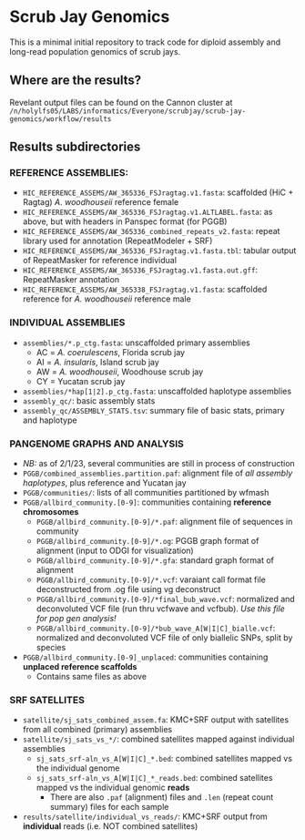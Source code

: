 # Scrub Jay Genomics

This is a minimal initial repository to track code for diploid assembly and long-read population genomics of scrub jays. 

## Where are the results?
Revelant output files can be found on the Cannon cluster at `/n/holylfs05/LABS/informatics/Everyone/scrubjay/scrub-jay-genomics/workflow/results`

## Results subdirectories
### REFERENCE ASSEMBLIES:  
- `HIC_REFERENCE_ASSEMS/AW_365336_FSJragtag.v1.fasta`: scaffolded (HiC + Ragtag) *A. woodhouseii* reference female  
- `HIC_REFERENCE_ASSEMS/AW_365336_FSJragtag.v1.ALTLABEL.fasta`: as above, but with headers in Panspec format (for PGGB)  
- `HIC_REFERENCE_ASSEMS/AW_365336_combined_repeats_v2.fasta`: repeat library used for annotation (RepeatModeler + SRF)  
- `HIC_REFERENCE_ASSEMS/AW_365336_FSJragtag.v1.fasta.tbl`: tabular output of RepeatMasker for reference individual  
- `HIC_REFERENCE_ASSEMS/AW_365336_FSJragtag.v1.fasta.out.gff`: RepeatMasker annotation  
- `HIC_REFERENCE_ASSEMS/AW_365338_FSJragtag.v1.fasta`: scaffolded reference for *A. woodhouseii* reference male   
### INDIVIDUAL ASSEMBLIES  
- `assemblies/*.p_ctg.fasta`: unscaffolded primary assemblies  
    - AC = *A. coerulescens*, Florida scrub jay 
    - AI = *A. insularis*, Island scrub jay  
    - AW = *A. woodhouseii*, Woodhouse scrub jay  
    - CY = Yucatan scrub jay  
- `assemblies/*hap[1|2].p_ctg.fasta`: unscaffolded haplotype assemblies  
- `assembly_qc/`: basic assembly stats  
- `assembly_qc/ASSEMBLY_STATS.tsv`: summary file of basic stats, primary and haplotype
### PANGENOME GRAPHS AND ANALYSIS  
- *NB:* as of 2/1/23, several communities are still in process of construction
- `PGGB/combined_assemblies.partition.paf`: alignment file of *all assembly haplotypes*, plus reference and Yucatan jay
- `PGGB/communities/`: lists of all communities partitioned by wfmash  
- `PGGB/allbird_community.[0-9]`: communities containing **reference chromosomes**  
    - `PGGB/allbird_community.[0-9]/*.paf`: alignment file of sequences in community  
    - `PGGB/allbird_community.[0-9]/*.og`: PGGB graph format of alignment (input to ODGI for visualization)  
    - `PGGB/allbird_community.[0-9]/*.gfa`: standard graph format of alignment  
    - `PGGB/allbird_community.[0-9]/*.vcf`: varaiant call format file deconstructed from .og file using vg deconstruct  
    - `PGGB/allbird_community.[0-9]/*final_bub_wave.vcf`: normalized and deconvoluted VCF file (run thru vcfwave and vcfbub). *Use this file for pop gen analysis!*  
    - `PGGB/allbird_community.[0-9]/*bub_wave_A[W|I|C]_bialle.vcf`: normalized and deconvoluted VCF file of only biallelic SNPs, split by species
- `PGGB/allbird_community.[0-9]_unplaced`: communities containing **unplaced reference scaffolds**  
    - Contains same files as above   

### SRF SATELLITES  
- `satellite/sj_sats_combined_assem.fa`: KMC+SRF output with satellites from all combined (primary) assemblies  
- `satellite/sj_sats_vs_*/`: combined satellites mapped against individual assemblies  
    - `sj_sats_srf-aln_vs_A[W|I|C]_*.bed`: combined satellites mapped vs the individual genome  
    - `sj_sats_srf-aln_vs_A[W|I|C]_*_reads.bed`: combined satellites mapped vs the individual genomic **reads**  
        - There are also `.paf` (alignment) files and `.len` (repeat count summary) files for each sample  
- `results/satellite/individual_vs_reads/`: KMC+SRF output from **individual** reads (i.e. NOT combined satellites) 